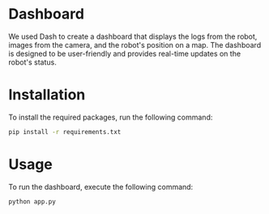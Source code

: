 # Dashboard
We used Dash to create a dashboard that displays the logs from the robot, images from the camera, and the robot's position on a map. The dashboard is designed to be user-friendly and provides real-time updates on the robot's status.
# Installation
To install the required packages, run the following command:
```bash
pip install -r requirements.txt
```
# Usage
To run the dashboard, execute the following command:
```bash
python app.py
```